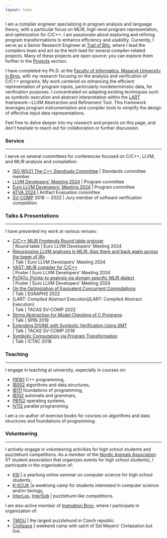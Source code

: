 ```yaml
---
layout: home
---
```


I am a compiler engineer specializing in program analysis and language theory,
with a particular focus on MLIR, high-level program representation, and
optimization for C/C++. I am passionate about exploring and refining program
transformations to enhance efficiency and usability. Currently, I serve as a
Senior Research Engineer at [Trail of Bits](https://www.trailofbits.com/), where
I lead the compilers team and act as the tech lead for several compiler-related
projects. Many of these projects are open source; you can explore them further
in the [Projects](https://xlauko.github.io/pages/projects) section.

I have completed my Ph.D. at the [Faculty of Informatics, Masaryk University in
Brno](https://www.fi.muni.cz/), with my research focusing on the analysis and
verification of C/C++ programs. My work centered on enhancing the efficient
representation of program inputs, particularly nondeterministic data, for
verification purposes. I concentrated on adapting existing techniques such as
symbolic execution and abstract interpretation within the
[LART](https://github.com/xlauko/lart) framework—LLVM Abstraction and Refinement
Tool. This framework leverages program instrumentation and compiler tools to
simplify the design of effective input data representations.

Feel free to delve deeper into my research and projects on this page, and don't
hesitate to reach out for collaboration or further discussion.


### Service

---

I serve on several committees for conferences focused on C/C++, LLVM, and MLIR analysis and compilation:

- [ISO WG21 The C++ Standrads Committee](https://isocpp.org/std/the-committee) &#124; Standards committee member
- [LLVM Developers' Meeting 2024](https://llvm.swoogo.com/2023devmtg) &#124; Program committee
- [Euro LLVM Developers' Meeting 2024](https://llvm.swoogo.com/2024eurollvm) &#124; Program committee
- [ATVA 2024](https://atva-conference.org/2024/) &#124; Artifact Evaluation committee
- [SV-COMP](https://sv-comp.sosy-lab.org/) 2018 -- 2022 &#124; Jury member of software verification competition

### Talks &amp; Presentations

---

I have presented my work at various venues:

- [C/C++ MLIR Frontends Round table orginzer ](https://llvm.swoogo.com/2024eurollvm/session/1917542/round-tables) <br>
    &#124; Round table &#124; Euro LLVM Developers' Meeting 2024
- [Repurposing LLVM analyses in MLIR: Also there and back again across the tower of IRs](https://youtu.be/pfViYCignjY?si=UcxED5Id3S0WC8tR) <br>
    &#124; Talk &#124; Euro LLVM Developers' Meeting 2024
- [VAST: MLIR compiler for C/C++](/assets/vast-poster.pdf) <br>
    &#124; Poster &#124; Euro LLVM Developers' Meeting 2024
- [PoTATo: Points-to analysis via domain specific MLIR dialect](/assets/potato-poster.pdf) <br>
    &#124; Poster &#124; Euro LLVM Developers' Meeting 2024
- [On the Optimization of Equivalent Concurrent Computations](https://pldi22.sigplan.org/home/egraphs-2022#) <br>
    &#124; Talk &#124; EGRAPHS 2022
- [LART: Compiled Abstract Execution](LART: Compiled Abstract Execution) <br>
    &#124; Talk &#124; TACAS SV-COMP 2022
- [String Abstraction for Model Checking of C Programs](https://link.springer.com/chapter/10.1007/978-3-030-30923-7_5)  <br>
    &#124; Talk &#124; SPIN 2019
- [Extending DIVINE with Symbolic Verification Using SMT](https://link.springer.com/chapter/10.1007/978-3-030-17502-3_14)  <br>
    &#124; Talk &#124; TACAS SV-COMP 2019
- [Symbolic Computation via Program Transformation](https://link.springer.com/chapter/10.1007/978-3-030-02508-3_17) <br>
    &#124; Talk &#124; ICTAC 2018

### Teaching

---

I engage in teaching at university, especially in courses on:

- [PB161](https://is.muni.cz/course/fi/jaro2021/PB161?lang=en) C++ programming,
- [IB002](https://is.muni.cz/predmet/fi/jaro2020/IB002?lang=en) algorithms and data structures,
- [IB111](https://is.muni.cz/predmet/fi/podzim2020/IB111?lang=en) foundations of programming,
- [IB102](https://is.muni.cz/predmet/fi/podzim2011/IB102?lang=en) automata and grammars,
- [PB152](https://is.muni.cz/predmet/fi/jaro2021/PB152CV?lang=en) operating systems,
- [IV112](https://is.muni.cz/predmet/fi/podzim2013/IV112?lang=en) parallel programming.

I am a co-author of exercise books for courses on algorithms and data structures and foundations of programming.

### Volunteering

---

I actively engage in volunteering activities for high school students and puzzlehunt competitions.
As a member of the [Nordic Animals Association](https://zverinec.fi.muni.cz/) (IT student association that organizes events for high school students), I participate in the organization of:

- [KSI](https://ksi.fi.muni.cz/) &#124; a yearlong online seminar on computer science for high school students,
- [K-SCUK](https://kscuk.fi.muni.cz/) &#124;a weeklong camp for students interested in computer science and/or biology,
- [InterLos](https://interlos.fi.muni.cz/), [InterSob](https://intersob.math.muni.cz/) &#124; puzzlehunt-like competitions.

I am also active member of [Instruktori Brno](https://www.instruktori.cz/), where I participate in organization of:

- [TMOU](https://www.tmou.cz/) &#124; the largest puzzlehund in Czech republic.
- [Civilizace](https://civilizace.instruktori.cz/) &#124; weekend camp with spirit of Sid Meyers' Civilazation but live.
